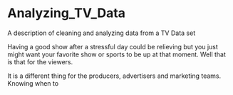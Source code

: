 # Analyzing_TV_Data
A description of cleaning and analyzing data from a TV Data set

Having a good show after a stressful day could be relieving but you just might want your favorite show or sports to be up at that moment. Well that is that for the viewers.

It is a different thing for the producers, advertisers and marketing teams. Knowing when to 
